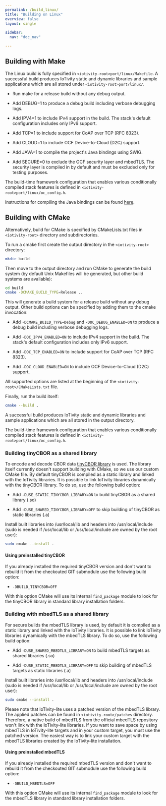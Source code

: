 ```yaml
---
permalink: /build_linux/
title: "Building on Linux"
overview: false
layout: single

sidebar:
  nav: "doc_nav"

---
```


## Building with Make

The Linux build is fully specified in ``<iotivity-root>port/linux/Makefile``.
A successful build produces IoTivity static and dynamic libraries and sample applications which are all stored under ``<iotivity-root>port/linux/``.

* Run make for a release build without any debug output.

* Add DEBUG=1 to produce a debug build including verbose debugging logs.

* Add IPV4=1 to include IPv4 support in the build. The stack's default configuration includes only IPv6 support.

* Add TCP=1 to include support for CoAP over TCP (RFC 8323).

* Add CLOUD=1 to include OCF Device-to-Cloud (D2C) support.

* Add JAVA=1 to compile the project's Java bindings using SWIG.

* Add SECURE=0 to exclude the OCF security layer and mbedTLS. The security layer is compiled in by default and must be excluded only for testing purposes.

The build-time framework configuration that enables various conditionally compiled stack features is defined in ``<iotivity-root>port/linux/oc_config.h``.

Instructions for compiling the Java bindings can be found [here](/build_java).

## Building with CMake

Alternatively, build for CMake is specified by CMakeLists.txt files in ``<iotivity-root>`` directory and subdirectories.

To run a cmake first create the output directory in the ``<iotivity-root>`` directory:

```sh
mkdir build
```

Then move to the output directory and run CMake to generate the build system (by default Unix Makefiles will be generated, but other build systems are available):

```sh
cd build
cmake -DCMAKE_BUILD_TYPE=Release ..
```

This will generate a build system for a release build without any debug output. Other build options can be specified by adding them to the cmake invocation:

* Add `-DCMAKE_BUILD_TYPE=Debug` and `-DOC_DEBUG_ENABLED=ON` to produce a debug build including verbose debugging logs.

* Add `-DOC_IPV4_ENABLED=ON` to include IPv4 support in the build. The stack's default configuration includes only IPv6 support.

* Add `-DOC_TCP_ENABLED=ON` to include support for CoAP over TCP (RFC 8323).

* Add `-DOC_CLOUD_ENABLED=ON` to include OCF Device-to-Cloud (D2C) support.

All supported options are listed at the beginning of the ``<iotivity-root>/CMakeLists.txt`` file.

Finally, run the build itself:

```sh
cmake --build .
```

A successful build produces IoTivity static and dynamic libraries and sample applications which are all stored in the output directory.

The build-time framework configuration that enables various conditionally compiled stack features is defined in ``<iotivity-root>port/linux/oc_config.h``.

### Building tinyCBOR as a shared library

To encode and decode CBOR data [tinyCBOR library](https://github.com/intel/tinycbor)  is used. The library itself currently doesn't support building with CMake, so we use our custom CMake file. By default tinyCBOR is compiled as a static library and linked with the IoTivity libraries. It is possible to link IoTivity libraries dynamically with the tinyCBOR library. To do so, use the following build option:

* Add `-DUSE_STATIC_TINYCBOR_LIBRARY=ON` to build tinyCBOR as a shared library (.so)

* Add `-DUSE_SHARED_TINYCBOR_LIBRARY=OFF` to skip building of tinyCBOR as static libraries (.a)

Install built libraries into /usr/local/lib and headers into /usr/local/include (sudo is needed if /usr/local/lib or /usr/local/include are owned by the root user):

```sh
sudo cmake --install .
```

#### Using preinstalled tinyCBOR

If you already installed the required tinyCBOR version and don't want to rebuild it from the checkouted GIT submodule use the following build option:

* `-DBUILD_TINYCBOR=OFF`

With this option CMake will use its internal `find_package` module to look for the tinyCBOR library in standard library installation folders.

### Building with mbedTLS as a shared library

For secure builds the mbedTLS library is used, by default it is compiled as a static library and linked with the IoTivity libraries. It is possible to link IoTivity libraries dynamically with the mbedTLS library. To do so, use the following build option:

* Add `-DUSE_SHARED_MBEDTLS_LIBRARY=ON` to build mbedTLS targets as shared libraries (.so)

* Add `-DUSE_STATIC_MBEDTLS_LIBRARY=OFF` to skip building of mbedTLS targets as static libraries (.a)

Install built libraries into /usr/local/lib and headers into /usr/local/include (sudo is needed if /usr/local/lib or /usr/local/include are owned by the root user):

```sh
sudo cmake --install .
```

Please note that IoTivity-lite uses a patched version of the mbedTLS library. The applied patches can be found in ``<iotivity-root>/patches`` directory. Therefore, a native build of mbedTLS from the official mbedTLS repository won't link with the IoTivity-lite libraries.
If you want to save space by using mbedTLS in IoTivity-lite targets and in your custom target, you must use the patched version. The easiest way is to link your custom target with the mbedTLS libraries created by the IoTivity-lite installation.

#### Using preinstalled mbedTLS

If you already installed the required mbedTLS version and don't want to rebuild it from the checkouted GIT submodule use the following build option:

* `-DBUILD_MBEDTLS=OFF`

With this option CMake will use its internal `find_package` module to look for the mbedTLS library in standard library installation folders.
